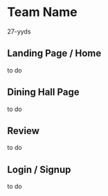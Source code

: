 # Team Name
27-yyds

## Landing Page / Home
to do

## Dining Hall Page
to do

## Review
to do

## Login / Signup
to do
